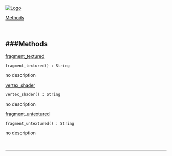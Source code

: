 
[![Logo](http://luxeengine.com/images/logo.png)](index.html)


[Methods](#Methods)   


&nbsp;   

<a class="lift" name="Methods" ></a>
###Methods   
---
<a class="lift" name="fragment_textured" href="#fragment_textured">fragment_textured</a>



    fragment_textured() : String

<span class="small_desc_flat"> no description </span>   

<a class="lift" name="vertex_shader" href="#vertex_shader">vertex_shader</a>



    vertex_shader() : String

<span class="small_desc_flat"> no description </span>   

<a class="lift" name="fragment_untextured" href="#fragment_untextured">fragment_untextured</a>



    fragment_untextured() : String

<span class="small_desc_flat"> no description </span>   



&nbsp;
&nbsp;
&nbsp;

---  


&nbsp;   
&nbsp;   